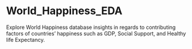 # World_Happiness_EDA
Explore World Happiness database insights in regards to contributing factors of countries’ happiness such as GDP, Social Support, and Healthy life Expectancy.
